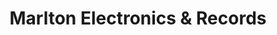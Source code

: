 ---
title: "Marlton Electronics & Records"
url: /camden/marlton-electronics-and-records/
shop: electronics
---